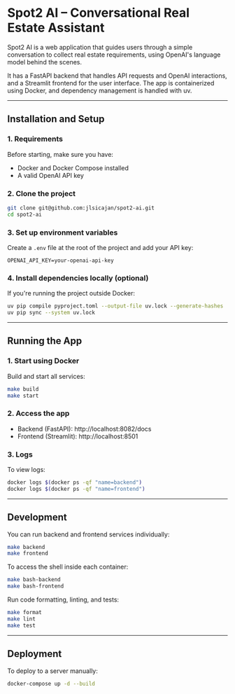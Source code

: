 # Spot2 AI – Conversational Real Estate Assistant

Spot2 AI is a web application that guides users through a simple conversation to collect real estate requirements, using OpenAI's language model behind the scenes.

It has a FastAPI backend that handles API requests and OpenAI interactions, and a Streamlit frontend for the user interface. The app is containerized using Docker, and dependency management is handled with uv.

---

## Installation and Setup

### 1. Requirements

Before starting, make sure you have:
- Docker and Docker Compose installed
- A valid OpenAI API key

### 2. Clone the project

```bash
git clone git@github.com:jlsicajan/spot2-ai.git
cd spot2-ai
```

### 3. Set up environment variables

Create a `.env` file at the root of the project and add your API key:

```env
OPENAI_API_KEY=your-openai-api-key
```

### 4. Install dependencies locally (optional)

If you're running the project outside Docker:

```bash
uv pip compile pyproject.toml --output-file uv.lock --generate-hashes
uv pip sync --system uv.lock
```

---

## Running the App

### 1. Start using Docker

Build and start all services:

```bash
make build
make start
```

### 2. Access the app

- Backend (FastAPI): http://localhost:8082/docs  
- Frontend (Streamlit): http://localhost:8501

### 3. Logs

To view logs:

```bash
docker logs $(docker ps -qf "name=backend")
docker logs $(docker ps -qf "name=frontend")
```

---

## Development

You can run backend and frontend services individually:

```bash
make backend
make frontend
```

To access the shell inside each container:

```bash
make bash-backend
make bash-frontend
```

Run code formatting, linting, and tests:

```bash
make format
make lint
make test
```

---

## Deployment

To deploy to a server manually:

```bash
docker-compose up -d --build
```
